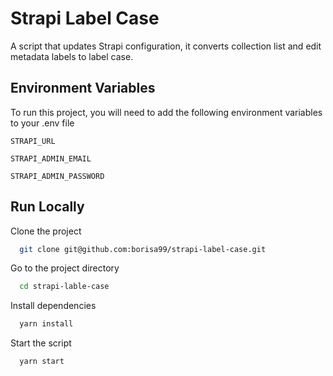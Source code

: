 
# Strapi Label Case

A script that updates Strapi configuration, it converts collection list and edit metadata labels to label case. 


## Environment Variables

To run this project, you will need to add the following environment variables to your .env file

`STRAPI_URL`

`STRAPI_ADMIN_EMAIL`

`STRAPI_ADMIN_PASSWORD`


## Run Locally

Clone the project

```bash
  git clone git@github.com:borisa99/strapi-label-case.git
```

Go to the project directory

```bash
  cd strapi-lable-case
```

Install dependencies

```bash
  yarn install
```

Start the script

```bash
  yarn start
```

